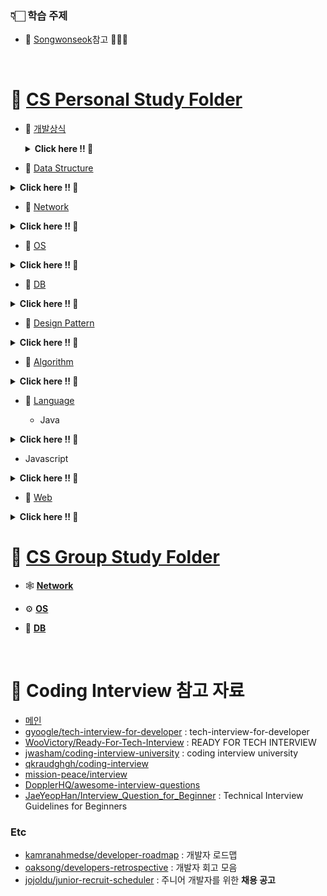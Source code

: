 ### 👇🏻 학습 주제

- 📍 [Songwonseok](https://github.com/Songwonseok/CS-Study)참고 🙏🏻✨

<br/>

# 🦋 [CS Personal Study Folder](https://github.com/SoobinJung1013/cs-study/blob/main/cs_study/README.md)

- 🌱 [개발상식](https://github.com/SoobinJung1013/cs-study/tree/main/cs_study/commonSense)

    <details markdown="1">
    <summary><strong> Click here !! 👀 </strong></summary>

  | num |               주제               |                                         공부기록                                          |
  | :-: | :------------------------------: | :---------------------------------------------------------------------------------------: |
  |  1  | 클린코드 & 리팩토링 & 시큐어코딩 | [ㄱ](https://github.com/SoobinJung1013/cs-study/blob/main/OS/OperatingSystemConcept/1.md) |
  |  2  |        애자일(Agile) 정리        | [ㄱ](https://github.com/SoobinJung1013/cs-study/blob/main/OS/OperatingSystemConcept/1.md) |
  |  3  |   TDD(Test Driven Development)   | [ㄱ](https://github.com/SoobinJung1013/cs-study/blob/main/OS/OperatingSystemConcept/1.md) |
  |  4  |       객체 지향 프로그래밍       | [ㄱ](https://github.com/SoobinJung1013/cs-study/blob/main/OS/OperatingSystemConcept/1.md) |
  |  5  |        함수형 프로그래밍         | [ㄱ](https://github.com/SoobinJung1013/cs-study/blob/main/OS/OperatingSystemConcept/1.md) |
  |  6  |         데브옵스(DevOps)         | [ㄱ](https://github.com/SoobinJung1013/cs-study/blob/main/OS/OperatingSystemConcept/1.md) |
  |  7  |     서드 파티(3rd party)란?      | [ㄱ](https://github.com/SoobinJung1013/cs-study/blob/main/OS/OperatingSystemConcept/1.md) |
  |  8  |     Git 과 GitHub 에 대해서      | [ㄱ](https://github.com/SoobinJung1013/cs-study/blob/main/OS/OperatingSystemConcept/1.md) |
  |  9  |              정규식              | [ㄱ](https://github.com/SoobinJung1013/cs-study/blob/main/OS/OperatingSystemConcept/1.md) |
  | 10  |             Generic              | [ㄱ](https://github.com/SoobinJung1013/cs-study/blob/main/OS/OperatingSystemConcept/1.md) |
  | 11  |              final               | [ㄱ](https://github.com/SoobinJung1013/cs-study/blob/main/OS/OperatingSystemConcept/1.md) |

  ***

    </details>

- 🌱 [Data Structure](https://github.com/SoobinJung1013/cs-study/tree/main/cs_study/dataStructure)

<details markdown="1">
<summary><strong> Click here !! 👀 </strong></summary>

| num |               주제               |                                         공부기록                                          |
| :-: | :------------------------------: | :---------------------------------------------------------------------------------------: |
|  1  |  Array & ArrayList & LinkedList  | [ㄱ](https://github.com/SoobinJung1013/cs-study/blob/main/OS/OperatingSystemConcept/1.md) |
|  2  |     스택(Stack) & 큐(Queue)      | [ㄱ](https://github.com/SoobinJung1013/cs-study/blob/main/OS/OperatingSystemConcept/1.md) |
|  3  |             힙(Heap)             | [ㄱ](https://github.com/SoobinJung1013/cs-study/blob/main/OS/OperatingSystemConcept/1.md) |
|  4  | 이진탐색트리(Binary Search Tree) | [ㄱ](https://github.com/SoobinJung1013/cs-study/blob/main/OS/OperatingSystemConcept/1.md) |
|  5  |            해시(Hash)            | [ㄱ](https://github.com/SoobinJung1013/cs-study/blob/main/OS/OperatingSystemConcept/1.md) |
|  6  |           트라이(Trie)           | [ㄱ](https://github.com/SoobinJung1013/cs-study/blob/main/OS/OperatingSystemConcept/1.md) |
|  7  |         B-Tree & B+Tree          | [ㄱ](https://github.com/SoobinJung1013/cs-study/blob/main/OS/OperatingSystemConcept/1.md) |
|  8  |               Tree               | [ㄱ](https://github.com/SoobinJung1013/cs-study/blob/main/OS/OperatingSystemConcept/1.md) |
|  9  |              Graph               | [ㄱ](https://github.com/SoobinJung1013/cs-study/blob/main/OS/OperatingSystemConcept/1.md) |

---

</details>

- 🌱 [Network](https://github.com/SoobinJung1013/cs-study/tree/main/cs_study/network)

<details markdown="1">
<summary><strong> Click here !! 👀 </strong></summary>

| num |                 주제                  |                                         공부기록                                          |
| :-: | :-----------------------------------: | :---------------------------------------------------------------------------------------: |
|  1  |              OSI 7 계층               | [ㄱ](https://github.com/SoobinJung1013/cs-study/blob/main/OS/OperatingSystemConcept/1.md) |
|  2  | TCP 3 way handshake & 4 way handshake | [ㄱ](https://github.com/SoobinJung1013/cs-study/blob/main/OS/OperatingSystemConcept/1.md) |
|  3  |      TCP/IP 흐름제어 & 혼잡제어       | [ㄱ](https://github.com/SoobinJung1013/cs-study/blob/main/OS/OperatingSystemConcept/1.md) |
|  4  |               TCPvsUDP                | [ㄱ](https://github.com/SoobinJung1013/cs-study/blob/main/OS/OperatingSystemConcept/1.md) |
|  6  |            대칭키 & 공개키            | [ㄱ](https://github.com/SoobinJung1013/cs-study/blob/main/OS/OperatingSystemConcept/1.md) |
|  7  |             HTTP & HTTPS              | [ㄱ](https://github.com/SoobinJung1013/cs-study/blob/main/OS/OperatingSystemConcept/1.md) |
|  8  |      로드 밸런싱(Load Balancing)      | [ㄱ](https://github.com/SoobinJung1013/cs-study/blob/main/OS/OperatingSystemConcept/1.md) |
|  9  |      Blocking & Non-Blocking I/O      | [ㄱ](https://github.com/SoobinJung1013/cs-study/blob/main/OS/OperatingSystemConcept/1.md) |

---

</details>

- 🌱 [OS](https://github.com/SoobinJung1013/cs-study/tree/main/cs_study/os)

<details markdown="1">
<summary><strong> Click here !! 👀 </strong></summary>

| num |                주제                 |                                         공부기록                                          |
| :-: | :---------------------------------: | :---------------------------------------------------------------------------------------: |
|  1  |             운영체제란?             | [ㄱ](https://github.com/SoobinJung1013/cs-study/blob/main/OS/OperatingSystemConcept/1.md) |
|  2  |         프로세스 vs 스레드          | [ㄱ](https://github.com/SoobinJung1013/cs-study/blob/main/OS/OperatingSystemConcept/1.md) |
|  3  |         프로세스 주소 공간          | [ㄱ](https://github.com/SoobinJung1013/cs-study/blob/main/OS/OperatingSystemConcept/1.md) |
|  4  |         인터럽트(Interrupt)         | [ㄱ](https://github.com/SoobinJung1013/cs-study/blob/main/OS/OperatingSystemConcept/1.md) |
|  5  |       시스템 콜(System Call)        | [ㄱ](https://github.com/SoobinJung1013/cs-study/blob/main/OS/OperatingSystemConcept/1.md) |
|  6  |       PCB와 Context Switching       | [ㄱ](https://github.com/SoobinJung1013/cs-study/blob/main/OS/OperatingSystemConcept/1.md) |
|  7  |  IPC(Inter Process Communication)   | [ㄱ](https://github.com/SoobinJung1013/cs-study/blob/main/OS/OperatingSystemConcept/1.md) |
|  8  |            CPU 스케줄링             | [ㄱ](https://github.com/SoobinJung1013/cs-study/blob/main/OS/OperatingSystemConcept/1.md) |
|  9  |          데드락(DeadLock)           | [ㄱ](https://github.com/SoobinJung1013/cs-study/blob/main/OS/OperatingSystemConcept/1.md) |
| 10  |           Race Condition            | [ㄱ](https://github.com/SoobinJung1013/cs-study/blob/main/OS/OperatingSystemConcept/1.md) |
| 11  | 세마포어(Semaphore) & 뮤텍스(Mutex) | [ㄱ](https://github.com/SoobinJung1013/cs-study/blob/main/OS/OperatingSystemConcept/1.md) |
| 12  |        페이징 & 세그먼테이션        | [ㄱ](https://github.com/SoobinJung1013/cs-study/blob/main/OS/OperatingSystemConcept/1.md) |
| 13  |        페이지 교체 알고리즘         | [ㄱ](https://github.com/SoobinJung1013/cs-study/blob/main/OS/OperatingSystemConcept/1.md) |
| 14  |           메모리(Memory)            | [ㄱ](https://github.com/SoobinJung1013/cs-study/blob/main/OS/OperatingSystemConcept/1.md) |
| 15  |             파일 시스템             | [ㄱ](https://github.com/SoobinJung1013/cs-study/blob/main/OS/OperatingSystemConcept/1.md) |

---

</details>

- 🌱 [DB](https://github.com/SoobinJung1013/cs-study/tree/main/cs_study/database)

<details markdown="1">
<summary><strong> Click here !! 👀 </strong></summary>

| num |                      주제                       |                                         공부기록                                          |
| :-: | :---------------------------------------------: | :---------------------------------------------------------------------------------------: |
|  1  |                  키(Key) 정리                   | [ㄱ](https://github.com/SoobinJung1013/cs-study/blob/main/OS/OperatingSystemConcept/1.md) |
|  2  |                   SQL - JOIN                    | [ㄱ](https://github.com/SoobinJung1013/cs-study/blob/main/OS/OperatingSystemConcept/1.md) |
|  3  |                  SQL Injection                  | [ㄱ](https://github.com/SoobinJung1013/cs-study/blob/main/OS/OperatingSystemConcept/1.md) |
|  4  |                  SQL vs NoSQL                   | [ㄱ](https://github.com/SoobinJung1013/cs-study/blob/main/OS/OperatingSystemConcept/1.md) |
|  5  |                  이상(Anomaly)                  | [ㄱ](https://github.com/SoobinJung1013/cs-study/blob/main/OS/OperatingSystemConcept/1.md) |
|  6  |                     정규화                      | [ㄱ](https://github.com/SoobinJung1013/cs-study/blob/main/OS/OperatingSystemConcept/1.md) |
|  7  |                  인덱스(INDEX)                  | [ㄱ](https://github.com/SoobinJung1013/cs-study/blob/main/OS/OperatingSystemConcept/1.md) |
|  8  |              트랜잭션(Transaction)              | [ㄱ](https://github.com/SoobinJung1013/cs-study/blob/main/OS/OperatingSystemConcept/1.md) |
|  9  | 트랜잭션 격리 수준(Transaction Isolation Level) | [ㄱ](https://github.com/SoobinJung1013/cs-study/blob/main/OS/OperatingSystemConcept/1.md) |
| 10  |                  레디스(Redis)                  | [ㄱ](https://github.com/SoobinJung1013/cs-study/blob/main/OS/OperatingSystemConcept/1.md) |

---

</details>

- 🌱 [Design Pattern](https://github.com/SoobinJung1013/cs-study/tree/main/cs_study/designPattern)

<details markdown="1">
<summary><strong> Click here !! 👀 </strong></summary>

| num |           주제            |                                         공부기록                                          |
| :-: | :-----------------------: | :---------------------------------------------------------------------------------------: |
|  1  | 디자인패턴 개요(Overview) | [ㄱ](https://github.com/SoobinJung1013/cs-study/blob/main/OS/OperatingSystemConcept/1.md) |
|  2  |        어댑터 패턴        | [ㄱ](https://github.com/SoobinJung1013/cs-study/blob/main/OS/OperatingSystemConcept/1.md) |
|  3  |        싱글톤 패턴        | [ㄱ](https://github.com/SoobinJung1013/cs-study/blob/main/OS/OperatingSystemConcept/1.md) |
|  4  |    탬플릿 메소드 패턴     | [ㄱ](https://github.com/SoobinJung1013/cs-study/blob/main/OS/OperatingSystemConcept/1.md) |
|  5  |    팩토리 메소드 패턴     | [ㄱ](https://github.com/SoobinJung1013/cs-study/blob/main/OS/OperatingSystemConcept/1.md) |
|  6  |        옵저버 패턴        | [ㄱ](https://github.com/SoobinJung1013/cs-study/blob/main/OS/OperatingSystemConcept/1.md) |
|  7  |      스트레티지 패턴      | [ㄱ](https://github.com/SoobinJung1013/cs-study/blob/main/OS/OperatingSystemConcept/1.md) |

---

</details>

- 🌱 [Algorithm](https://github.com/SoobinJung1013/cs-study/tree/main/cs_study/algorithm)

<details markdown="1">
<summary><strong> Click here !! 👀 </strong></summary>

| num |               주제               |                                         공부기록                                          |
| :-: | :------------------------------: | :---------------------------------------------------------------------------------------: |
|  1  |      거품 정렬(Bubble Sort)      | [ㄱ](https://github.com/SoobinJung1013/cs-study/blob/main/OS/OperatingSystemConcept/1.md) |
|  2  |    선택 정렬(Selection Sort)     | [ㄱ](https://github.com/SoobinJung1013/cs-study/blob/main/OS/OperatingSystemConcept/1.md) |
|  3  |    삽입 정렬(Insertion Sort)     | [ㄱ](https://github.com/SoobinJung1013/cs-study/blob/main/OS/OperatingSystemConcept/1.md) |
|  4  |       퀵 정렬(Quick Sort)        | [ㄱ](https://github.com/SoobinJung1013/cs-study/blob/main/OS/OperatingSystemConcept/1.md) |
|  5  |      합병 정렬(Merge Sort)       | [ㄱ](https://github.com/SoobinJung1013/cs-study/blob/main/OS/OperatingSystemConcept/1.md) |
|  6  |        힙 정렬(Heap Sort)        | [ㄱ](https://github.com/SoobinJung1013/cs-study/blob/main/OS/OperatingSystemConcept/1.md) |
|  7  |      기수 정렬(Radix Sort)       | [ㄱ](https://github.com/SoobinJung1013/cs-study/blob/main/OS/OperatingSystemConcept/1.md) |
|  8  |      계수 정렬(Count Sort)       | [ㄱ](https://github.com/SoobinJung1013/cs-study/blob/main/OS/OperatingSystemConcept/1.md) |
|  9  |       비트마스크(BitMask)        | [ㄱ](https://github.com/SoobinJung1013/cs-study/blob/main/OS/OperatingSystemConcept/1.md) |
| 10  |     이분 탐색(Binary Search)     | [ㄱ](https://github.com/SoobinJung1013/cs-study/blob/main/OS/OperatingSystemConcept/1.md) |
| 11  |          세그먼트 트리           | [ㄱ](https://github.com/SoobinJung1013/cs-study/blob/main/OS/OperatingSystemConcept/1.md) |
| 12  |            해시(Hash)            | [ㄱ](https://github.com/SoobinJung1013/cs-study/blob/main/OS/OperatingSystemConcept/1.md) |
| 13  |            DFS & BFS             | [ㄱ](https://github.com/SoobinJung1013/cs-study/blob/main/OS/OperatingSystemConcept/1.md) |
| 14  |       최장 증가 수열(LIS)        | [ㄱ](https://github.com/SoobinJung1013/cs-study/blob/main/OS/OperatingSystemConcept/1.md) |
| 15  |       최소 공통 조상(LCA)        | [ㄱ](https://github.com/SoobinJung1013/cs-study/blob/main/OS/OperatingSystemConcept/1.md) |
| 16  | 동적 계획법(Dynamic Programming) | [ㄱ](https://github.com/SoobinJung1013/cs-study/blob/main/OS/OperatingSystemConcept/1.md) |
| 17  |            백트래킹?             | [ㄱ](https://github.com/SoobinJung1013/cs-study/blob/main/OS/OperatingSystemConcept/1.md) |

---

</details>

- 🌱 [Language](https://github.com/SoobinJung1013/cs-study/tree/main/cs_study/language)

  - Java

<details markdown="1">
<summary><strong> Click here !! 👀 </strong></summary>

| num |                 주제                  |                                         공부기록                                          |
| :-: | :-----------------------------------: | :---------------------------------------------------------------------------------------: |
|  1  |           Java 컴파일 과정            | [ㄱ](https://github.com/SoobinJung1013/cs-study/blob/main/OS/OperatingSystemConcept/1.md) |
|  2  | 자바 가상 머신(Java Virtual Machine)  | [ㄱ](https://github.com/SoobinJung1013/cs-study/blob/main/OS/OperatingSystemConcept/1.md) |
|  3  |          Garbage Collection           | [ㄱ](https://github.com/SoobinJung1013/cs-study/blob/main/OS/OperatingSystemConcept/1.md) |
|  4  |              Annotation               | [ㄱ](https://github.com/SoobinJung1013/cs-study/blob/main/OS/OperatingSystemConcept/1.md) |
|  5  |  Call by Value vs Call by Reference   | [ㄱ](https://github.com/SoobinJung1013/cs-study/blob/main/OS/OperatingSystemConcept/1.md) |
|  6  |   Primitive type vs Reference type    | [ㄱ](https://github.com/SoobinJung1013/cs-study/blob/main/OS/OperatingSystemConcept/1.md) |
|  7  | String & StringBuffer & StringBuilder | [ㄱ](https://github.com/SoobinJung1013/cs-study/blob/main/OS/OperatingSystemConcept/1.md) |
|  8  |       Overriding vs Overloading       | [ㄱ](https://github.com/SoobinJung1013/cs-study/blob/main/OS/OperatingSystemConcept/1.md) |
|  9  |              Thread 활용              | [ㄱ](https://github.com/SoobinJung1013/cs-study/blob/main/OS/OperatingSystemConcept/1.md) |
| 10  |    Casting(업캐스팅 & 다운캐스팅)     | [ㄱ](https://github.com/SoobinJung1013/cs-study/blob/main/OS/OperatingSystemConcept/1.md) |
| 11  |          Promotion & Casting          | [ㄱ](https://github.com/SoobinJung1013/cs-study/blob/main/OS/OperatingSystemConcept/1.md) |
| 12  |        고유 락(Intrinsic Lock)        | [ㄱ](https://github.com/SoobinJung1013/cs-study/blob/main/OS/OperatingSystemConcept/1.md) |
| 13  |           Error & Exception           | [ㄱ](https://github.com/SoobinJung1013/cs-study/blob/main/OS/OperatingSystemConcept/1.md) |
| 14  |         java 8 & java 11 차이         | [ㄱ](https://github.com/SoobinJung1013/cs-study/blob/main/OS/OperatingSystemConcept/1.md) |
| 15  |            Access Modifier            | [ㄱ](https://github.com/SoobinJung1013/cs-study/blob/main/OS/OperatingSystemConcept/1.md) |
| 16  |             Wrapper class             | [ㄱ](https://github.com/SoobinJung1013/cs-study/blob/main/OS/OperatingSystemConcept/1.md) |

---

</details>

- Javascript

<details markdown="1">
<summary><strong> Click here !! 👀 </strong></summary>

| num |       주제        |                                         공부기록                                          |
| :-: | :---------------: | :---------------------------------------------------------------------------------------: |
|  1  |   JS Event Loop   | [ㄱ](https://github.com/SoobinJung1013/cs-study/blob/main/OS/OperatingSystemConcept/1.md) |
|  2  |     Hoisting      | [ㄱ](https://github.com/SoobinJung1013/cs-study/blob/main/OS/OperatingSystemConcept/1.md) |
|  3  |     JS Scope      | [ㄱ](https://github.com/SoobinJung1013/cs-study/blob/main/OS/OperatingSystemConcept/1.md) |
|  4  |      Closure      | [ㄱ](https://github.com/SoobinJung1013/cs-study/blob/main/OS/OperatingSystemConcept/1.md) |
|  5  |       this        | [ㄱ](https://github.com/SoobinJung1013/cs-study/blob/main/OS/OperatingSystemConcept/1.md) |
|  6  |      Promise      | [ㄱ](https://github.com/SoobinJung1013/cs-study/blob/main/OS/OperatingSystemConcept/1.md) |
|  7  | ECMAScript6(=ES6) | [ㄱ](https://github.com/SoobinJung1013/cs-study/blob/main/OS/OperatingSystemConcept/1.md) |

---

</details>

- 🌱 [Web](https://github.com/SoobinJung1013/cs-study/tree/main/cs_study/web)

<details markdown="1">
<summary><strong> Click here !! 👀 </strong></summary>

| num |                      주제                      |                                         공부기록                                          |
| :-: | :--------------------------------------------: | :---------------------------------------------------------------------------------------: |
|  1  |                  HTTP Method                   | [ㄱ](https://github.com/SoobinJung1013/cs-study/blob/main/OS/OperatingSystemConcept/1.md) |
|  2  |                RESTFul API 란?                 | [ㄱ](https://github.com/SoobinJung1013/cs-study/blob/main/OS/OperatingSystemConcept/1.md) |
|  3  |              브라우저의 작동 원리              | [ㄱ](https://github.com/SoobinJung1013/cs-study/blob/main/OS/OperatingSystemConcept/1.md) |
|  4  |           DOM(Document Object Model)           | [ㄱ](https://github.com/SoobinJung1013/cs-study/blob/main/OS/OperatingSystemConcept/1.md) |
|  5  |          Event Bubbling and Capturing          | [ㄱ](https://github.com/SoobinJung1013/cs-study/blob/main/OS/OperatingSystemConcept/1.md) |
|  6  |                Event delegation                | [ㄱ](https://github.com/SoobinJung1013/cs-study/blob/main/OS/OperatingSystemConcept/1.md) |
|  7  |             CSS Selector 우선순위              | [ㄱ](https://github.com/SoobinJung1013/cs-study/blob/main/OS/OperatingSystemConcept/1.md) |
|  8  |                 Reflow&Repaint                 | [ㄱ](https://github.com/SoobinJung1013/cs-study/blob/main/OS/OperatingSystemConcept/1.md) |
|  9  |                      CORS                      | [ㄱ](https://github.com/SoobinJung1013/cs-study/blob/main/OS/OperatingSystemConcept/1.md) |
| 10  |                크로스 브라우징                 | [ㄱ](https://github.com/SoobinJung1013/cs-study/blob/main/OS/OperatingSystemConcept/1.md) |
| 11  |                 웹 성능 최적화                 | [ㄱ](https://github.com/SoobinJung1013/cs-study/blob/main/OS/OperatingSystemConcept/1.md) |
| 12  | 서버 사이드 렌더링 vs 클라이언트 사이드 렌더링 | [ㄱ](https://github.com/SoobinJung1013/cs-study/blob/main/OS/OperatingSystemConcept/1.md) |
| 13  |                CSS Methodology                 | [ㄱ](https://github.com/SoobinJung1013/cs-study/blob/main/OS/OperatingSystemConcept/1.md) |
| 14  |           Normalize.css vs Reset.css           | [ㄱ](https://github.com/SoobinJung1013/cs-study/blob/main/OS/OperatingSystemConcept/1.md) |
| 15  |                  웹 컴포넌트                   | [ㄱ](https://github.com/SoobinJung1013/cs-study/blob/main/OS/OperatingSystemConcept/1.md) |
| 16  |          쿠키(Cookie) & 세션(Session)          | [ㄱ](https://github.com/SoobinJung1013/cs-study/blob/main/OS/OperatingSystemConcept/1.md) |
| 13  |             웹 서버와 WAS의 차이점             | [ㄱ](https://github.com/SoobinJung1013/cs-study/blob/main/OS/OperatingSystemConcept/1.md) |
| 14  |                     OAuth                      | [ㄱ](https://github.com/SoobinJung1013/cs-study/blob/main/OS/OperatingSystemConcept/1.md) |
| 15  |              JWT(JSON Web Token)               | [ㄱ](https://github.com/SoobinJung1013/cs-study/blob/main/OS/OperatingSystemConcept/1.md) |
| 16  |         Authentication & Authorization         | [ㄱ](https://github.com/SoobinJung1013/cs-study/blob/main/OS/OperatingSystemConcept/1.md) |
| 17  |                   로그 레벨                    | [ㄱ](https://github.com/SoobinJung1013/cs-study/blob/main/OS/OperatingSystemConcept/1.md) |
| 18  |                    UI와 UX                     | [ㄱ](https://github.com/SoobinJung1013/cs-study/blob/main/OS/OperatingSystemConcept/1.md) |
| 19  |                     Vue.js                     | [ㄱ](https://github.com/SoobinJung1013/cs-study/blob/main/OS/OperatingSystemConcept/1.md) |
| 20  |                     React                      | [ㄱ](https://github.com/SoobinJung1013/cs-study/blob/main/OS/OperatingSystemConcept/1.md) |
| 21  |               Vue.js vs React.js               | [ㄱ](https://github.com/SoobinJung1013/cs-study/blob/main/OS/OperatingSystemConcept/1.md) |
| 22  |      네이티브 앱 & 웹 앱 & 하이브리드 앱       | [ㄱ](https://github.com/SoobinJung1013/cs-study/blob/main/OS/OperatingSystemConcept/1.md) |
| 23  |            PWA(Progressive Web App)            | [ㄱ](https://github.com/SoobinJung1013/cs-study/blob/main/OS/OperatingSystemConcept/1.md) |

---

</details>

# 🦋 [CS Group Study Folder](https://github.com/SoobinJung1013/cs-study/tree/main/cs_group_study)

- 🕸 [**Network**](https://github.com/SoobinJung1013/cs-study/tree/main/cs_group_study/Network)

- ⚙️ [**OS**](https://github.com/SoobinJung1013/cs-study/tree/main/cs_group_study/OS)

- 🧳 [**DB**](https://github.com/SoobinJung1013/cs-study/tree/main/cs_group_study/DB)

<br/>

# 🦋 Coding Interview 참고 자료

- [메인](https://github.com/Songwonseok/CS-Study)
- [gyoogle/tech-interview-for-developer](https://github.com/gyoogle/tech-interview-for-developer) : tech-interview-for-developer
- [WooVictory/Ready-For-Tech-Interview](https://github.com/WooVictory/Ready-For-Tech-Interview) : READY FOR TECH INTERVIEW
- [jwasham/coding-interview-university](https://github.com/jwasham/coding-interview-university) : coding interview university
- [qkraudghgh/coding-interview](https://github.com/qkraudghgh/coding-interview)
- [mission-peace/interview](https://github.com/mission-peace/interview)
- [DopplerHQ/awesome-interview-questions](https://github.com/DopplerHQ/awesome-interview-questions)
- [JaeYeopHan/Interview_Question_for_Beginner](https://github.com/JaeYeopHan/Interview_Question_for_Beginner) : Technical Interview Guidelines for Beginners

### Etc

- [kamranahmedse/developer-roadmap](https://github.com/kamranahmedse/developer-roadmap) : 개발자 로드맵
- [oaksong/developers-retrospective](https://github.com/oaksong/developers-retrospective) : 개발자 회고 모음
- [jojoldu/junior-recruit-scheduler](https://github.com/jojoldu/junior-recruit-scheduler) : 주니어 개발자를 위한 **채용 공고**
